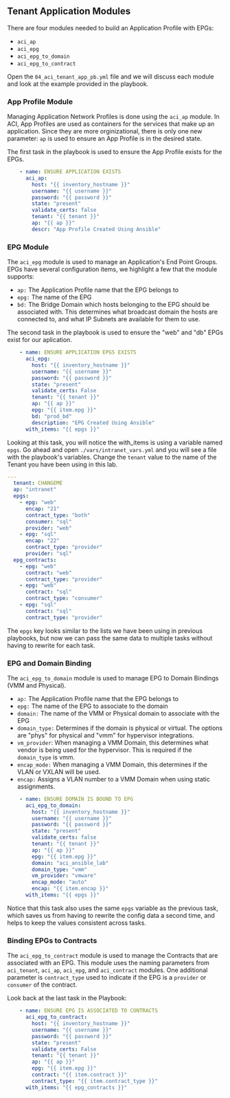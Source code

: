 ## Tenant Application Modules

There are four modules needed to build an Application Profile with EPGs:
* `aci_ap`
* `aci_epg`
* `aci_epg_to_domain`
* `aci_epg_to_contract`

Open the `04_aci_tenant_app_pb.yml` file and we will discuss each module and look at the example provided in the playbook.

### App Profile Module

Managing Application Network Profiles is done using the `aci_ap` module. In ACI, App Profiles are used as containers for the services that make up an application. Since they are more orginizational, there is only one new parameter: `ap` is used to ensure an App Profile is in the desired state.

The first task in the playbook is used to ensure the App Profile exists for the EPGs.

```yaml
    - name: ENSURE APPLICATION EXISTS
      aci_ap:
        host: "{{ inventory_hostname }}"
        username: "{{ username }}"
        password: "{{ password }}"
        state: "present"
        validate_certs: false
        tenant: "{{ tenant }}"
        ap: "{{ ap }}"
        descr: "App Profile Created Using Ansible"
```

### EPG Module

The `aci_epg` module is used to manage an Application's End Point Groups. EPGs have several configuration items, we highlight a few that the module supports:
* `ap:` The Application Profile name that the EPG belongs to
* `epg:` The name of the EPG
* `bd:` The Bridge Domain which hosts belonging to the EPG should be associated with. This determines what broadcast domain the hosts are connected to, and what IP Subnets are available for them to use.

The second task in the playbook is used to ensure the "web" and "db" EPGs exist for our aplication.

```yaml
    - name: ENSURE APPLICATION EPGS EXISTS
      aci_epg:
        host: "{{ inventory_hostname }}"
        username: "{{ username }}"
        password: "{{ password }}"
        state: "present"
        validate_certs: False
        tenant: "{{ tenant }}"
        ap: "{{ ap }}"
        epg: "{{ item.epg }}"
        bd: "prod_bd"
        description: "EPG Created Using Ansible"
      with_items: "{{ epgs }}"
```

Looking at this task, you will notice the with_items is using a variable named `epgs`. Go ahead and open `./vars/intranet_vars.yml` and you will see a file with the playbook's variables. Change the `tenant` value to the name of the Tenant you have been using in this lab.

```yaml
---
  tenant: CHANGEME
  ap: "intranet"
  epgs:
    - epg: "web"
      encap: "21"
      contract_type: "both"
      consumer: "sql"
      provider: "web"
    - epg: "sql"
      encap: "22"
      contract_type: "provider"
      provider: "sql"
  epg_contracts:
    - epg: "web"
      contract: "web"
      contract_type: "provider"
    - epg: "web"
      contract: "sql"
      contract_type: "consumer"
    - epg: "sql"
      contract: "sql"
      contract_type: "provider"
```

The `epgs` key looks similar to the lists we have been using in previous playbooks, but now we can pass the same data to multiple tasks without having to rewrite for each task.

### EPG and Domain Binding

The `aci_epg_to_domain` module is used to manage EPG to Domain Bindings (VMM and Physical).
* `ap:` The Application Profile name that the EPG belongs to
* `epg:` The name of the EPG to associate to the domain
* `domain:` The name of the VMM or Physical domain to associate with the EPG
* `domain_type:` Determines if the domain is physical or virtual. The options are "phys" for physical and "vmm" for hypervisor integrations.
* `vm_provider`: When managing a VMM Domain, this determines what vendor is being used for the hypervisor. This is required if the `domain_type` is vmm.
* `encap_mode:` When managing a VMM Domain, this determines if the VLAN or VXLAN will be used.
* `encap:` Assigns a VLAN number to a VMM Domain when using static assignments.

```yaml
    - name: ENSURE DOMAIN IS BOUND TO EPG
      aci_epg_to_domain:
        host: "{{ inventory_hostname }}"
        username: "{{ username }}"
        password: "{{ password }}"
        state: "present"
        validate_certs: false
        tenant: "{{ tenant }}"
        ap: "{{ ap }}"
        epg: "{{ item.epg }}"
        domain: "aci_ansible_lab"
        domain_type: "vmm"
        vm_provider: "vmware"
        encap_mode: "auto"
        encap: "{{ item.encap }}"
      with_items: "{{ epgs }}"
```

Notice that this task also uses the same `epgs` variable as the previous task, which saves us from having to rewrite the config data a second time, and helps to keep the values consistent across tasks.

### Binding EPGs to Contracts
The `aci_epg_to_contract` module is used to manage the Contracts that are associated with an EPG. This module uses the naming parameters from `aci_tenant`, `aci_ap`, `aci_epg`, and `aci_contract` modules. One additional parameter is `contract_type` used to indicate if the EPG is a `provider` or `consumer` of the contract.

Look back at the last task in the Playbook:
```yaml
    - name: ENSURE EPG IS ASSOCIATED TO CONTRACTS
      aci_epg_to_contract:
        host: "{{ inventory_hostname }}"
        username: "{{ username }}"
        password: "{{ password }}"
        state: "present"
        validate_certs: False
        tenant: "{{ tenant }}"
        ap: "{{ ap }}"
        epg: "{{ item.epg }}"
        contract: "{{ item.contract }}"
        contract_type: "{{ item.contract_type }}"
      with_items: "{{ epg_contracts }}"
```
